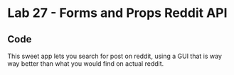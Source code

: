 # Lab 27 - Forms and Props Reddit API
## Code
This sweet app lets you search for post on reddit, using a GUI that is way way better than what you would find on actual reddit.
